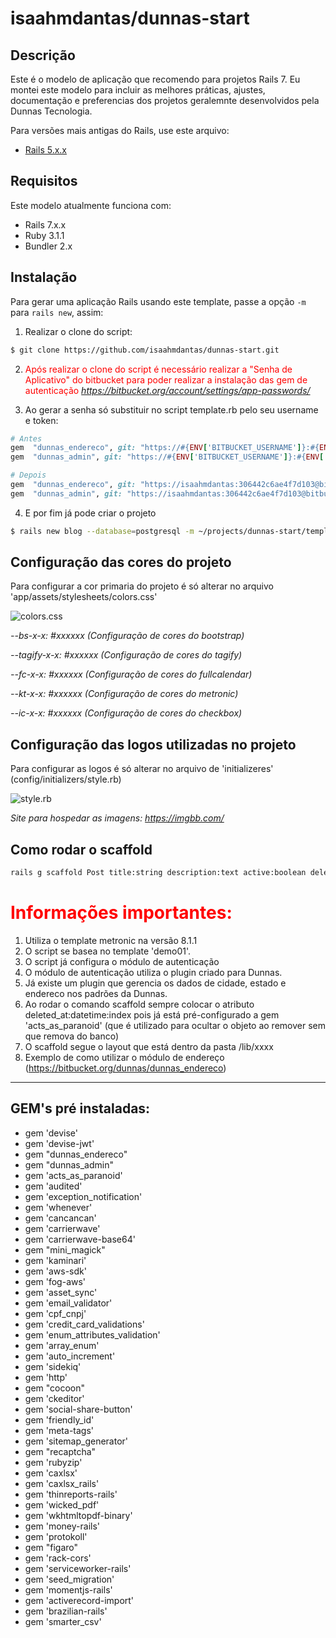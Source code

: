 # isaahmdantas/dunnas-start


## Descrição
Este é o modelo de aplicação que recomendo para projetos Rails 7. Eu montei este modelo para incluir as melhores práticas, ajustes, documentação e preferencias dos projetos geralemnte desenvolvidos pela Dunnas Tecnologia.

Para versões mais antigas do Rails, use este arquivo:

* [Rails 5.x.x](https://github.com/isaahmdantas/dunnas-start/template_5.rb)

## Requisitos

Este modelo atualmente funciona com:

* Rails 7.x.x
* Ruby 3.1.1
* Bundler 2.x

## Instalação

Para gerar uma aplicação Rails usando este template, passe a opção `-m` para `rails new`, assim:

1.  Realizar o clone do script: 

```bash
$ git clone https://github.com/isaahmdantas/dunnas-start.git 
```

2.  <span style="color:red">Após realizar o clone do script é necessário realizar a "Senha de Aplicativo" do bitbucket para poder realizar a instalação das gem de autenticação</span>
*https://bitbucket.org/account/settings/app-passwords/*

3.  Ao gerar a senha só substituir no script template.rb pelo seu username e token:

```ruby 
# Antes
gem  "dunnas_endereco", git: "https://#{ENV['BITBUCKET_USERNAME']}:#{ENV['BITBUCKET_PASSWORD']}@bitbucket.org/dunnas/dunnas_endereco.git"
gem  "dunnas_admin", git: "https://#{ENV['BITBUCKET_USERNAME']}:#{ENV['BITBUCKET_PASSWORD']}@bitbucket.org/dunnas/dunnas_admin.git"

# Depois 
gem  "dunnas_endereco", git: "https://isaahmdantas:306442c6ae4f7d103@bitbucket.org/dunnas/dunnas_endereco.git"
gem  "dunnas_admin", git: "https://isaahmdantas:306442c6ae4f7d103@bitbucket.org/dunnas/dunnas_admin.git"

```

4.  E por fim já pode criar o projeto
```bash
$ rails new blog --database=postgresql -m ~/projects/dunnas-start/template.rb
```

## Configuração das cores do projeto

Para configurar a cor primaria do projeto é só alterar no arquivo 'app/assets/stylesheets/colors.css'

![colors.css](https://dunnas-cdn.s3.us-east-1.amazonaws.com/Captura-de-Tela-2022-08-04-a-s-16-01-04.png)

*--bs-x-x: #xxxxxx      (Configuração de cores do bootstrap)*

*--tagify-x-x: #xxxxxx  (Configuração de cores do tagify)*

*--fc-x-x: #xxxxxx      (Configuração de cores do fullcalendar)*

*--kt-x-x: #xxxxxx      (Configuração de cores do metronic)*

*--ic-x-x: #xxxxxx      (Configuração de cores do checkbox)*

## Configuração das logos utilizadas no projeto

Para configurar as logos é só alterar no arquivo de 'initializeres' (config/initializers/style.rb)


![style.rb](https://dunnas-cdn.s3.us-east-1.amazonaws.com/Captura-de-Tela-2022-08-05-a-s-15-58-27.png)


*Site para hospedar as imagens: https://imgbb.com/*


## Como rodar o scaffold 

```bash
rails g scaffold Post title:string description:text active:boolean deleted_at:datetime:index --no-assets --no-helper --no-test-framework
```

# <span style="color:red"> Informações importantes: </span>

1.   Utiliza o template metronic na versão 8.1.1
2.   O script se basea  no template 'demo01'.
3.   O script já configura o módulo de autenticação
4.   O módulo de autenticação utiliza o plugin criado para Dunnas.
5.   Já existe um plugin que gerencia os dados de cidade, estado e endereco nos padrões da Dunnas.
6.   Ao rodar o comando scaffold sempre colocar o atributo deleted_at:datetime:index pois já está pré-configurado a gem 'acts_as_paranoid' (que é utilizado para ocultar o objeto ao remover sem que remova do banco)
7.   O scaffold segue o layout que está dentro da pasta /lib/xxxx
8.   Exemplo de como utilizar o módulo de endereço (https://bitbucket.org/dunnas/dunnas_endereco)


------------------------------------------------------------------------    
			
## GEM's pré instaladas: 

* gem 'devise'
* gem 'devise-jwt'
* gem  "dunnas_endereco"
* gem  "dunnas_admin"
* gem 'acts_as_paranoid'
* gem 'audited'
* gem 'exception_notification'
* gem 'whenever'
* gem 'cancancan'
* gem 'carrierwave'
* gem 'carrierwave-base64'
* gem "mini_magick"
* gem 'kaminari'
* gem 'aws-sdk'
* gem 'fog-aws'
* gem 'asset_sync'
* gem 'email_validator'
* gem 'cpf_cnpj'
* gem 'credit_card_validations'
* gem 'enum_attributes_validation'
* gem 'array_enum' 
* gem 'auto_increment'
* gem 'sidekiq'
* gem 'http'
* gem "cocoon"
* gem 'ckeditor'
* gem 'social-share-button'
* gem 'friendly_id'
* gem 'meta-tags'
* gem 'sitemap_generator'
* gem "recaptcha"
* gem 'rubyzip'
* gem 'caxlsx'
* gem 'caxlsx_rails'
* gem 'thinreports-rails'
* gem 'wicked_pdf'
* gem 'wkhtmltopdf-binary'
* gem 'money-rails'
* gem 'protokoll'
* gem "figaro"
* gem 'rack-cors'
* gem 'serviceworker-rails'
* gem 'seed_migration'
* gem 'momentjs-rails'
* gem 'activerecord-import'
* gem 'brazilian-rails'
* gem 'smarter_csv'
